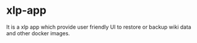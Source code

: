 # xlp-app

It is a xlp app which provide user friendly UI to restore or backup wiki data and other docker images.
